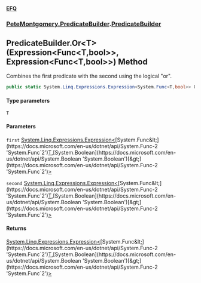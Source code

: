 #### [EFQ](index 'index')
### [PeteMontgomery.PredicateBuilder](PeteMontgomery_PredicateBuilder 'PeteMontgomery.PredicateBuilder').[PredicateBuilder](PredicateBuilder 'PeteMontgomery.PredicateBuilder.PredicateBuilder')
## PredicateBuilder.Or&lt;T&gt;(Expression&lt;Func&lt;T,bool&gt;&gt;, Expression&lt;Func&lt;T,bool&gt;&gt;) Method
Combines the first predicate with the second using the logical "or".  
```csharp
public static System.Linq.Expressions.Expression<System.Func<T,bool>> Or<T>(this System.Linq.Expressions.Expression<System.Func<T,bool>> first, System.Linq.Expressions.Expression<System.Func<T,bool>> second);
```
#### Type parameters
<a name='PeteMontgomery_PredicateBuilder_PredicateBuilder_Or_T_(System_Linq_Expressions_Expression_System_Func_T_bool___System_Linq_Expressions_Expression_System_Func_T_bool__)_T'></a>
`T`  
  
#### Parameters
<a name='PeteMontgomery_PredicateBuilder_PredicateBuilder_Or_T_(System_Linq_Expressions_Expression_System_Func_T_bool___System_Linq_Expressions_Expression_System_Func_T_bool__)_first'></a>
`first` [System.Linq.Expressions.Expression&lt;](https://docs.microsoft.com/en-us/dotnet/api/System.Linq.Expressions.Expression-1 'System.Linq.Expressions.Expression`1')[System.Func&lt;](https://docs.microsoft.com/en-us/dotnet/api/System.Func-2 'System.Func`2')[T](PredicateBuilder_Or_moTer6bjFygyMjnl_L8UZg#PeteMontgomery_PredicateBuilder_PredicateBuilder_Or_T_(System_Linq_Expressions_Expression_System_Func_T_bool___System_Linq_Expressions_Expression_System_Func_T_bool__)_T 'PeteMontgomery.PredicateBuilder.PredicateBuilder.Or&lt;T&gt;(System.Linq.Expressions.Expression&lt;System.Func&lt;T,bool&gt;&gt;, System.Linq.Expressions.Expression&lt;System.Func&lt;T,bool&gt;&gt;).T')[,](https://docs.microsoft.com/en-us/dotnet/api/System.Func-2 'System.Func`2')[System.Boolean](https://docs.microsoft.com/en-us/dotnet/api/System.Boolean 'System.Boolean')[&gt;](https://docs.microsoft.com/en-us/dotnet/api/System.Func-2 'System.Func`2')[&gt;](https://docs.microsoft.com/en-us/dotnet/api/System.Linq.Expressions.Expression-1 'System.Linq.Expressions.Expression`1')  
  
<a name='PeteMontgomery_PredicateBuilder_PredicateBuilder_Or_T_(System_Linq_Expressions_Expression_System_Func_T_bool___System_Linq_Expressions_Expression_System_Func_T_bool__)_second'></a>
`second` [System.Linq.Expressions.Expression&lt;](https://docs.microsoft.com/en-us/dotnet/api/System.Linq.Expressions.Expression-1 'System.Linq.Expressions.Expression`1')[System.Func&lt;](https://docs.microsoft.com/en-us/dotnet/api/System.Func-2 'System.Func`2')[T](PredicateBuilder_Or_moTer6bjFygyMjnl_L8UZg#PeteMontgomery_PredicateBuilder_PredicateBuilder_Or_T_(System_Linq_Expressions_Expression_System_Func_T_bool___System_Linq_Expressions_Expression_System_Func_T_bool__)_T 'PeteMontgomery.PredicateBuilder.PredicateBuilder.Or&lt;T&gt;(System.Linq.Expressions.Expression&lt;System.Func&lt;T,bool&gt;&gt;, System.Linq.Expressions.Expression&lt;System.Func&lt;T,bool&gt;&gt;).T')[,](https://docs.microsoft.com/en-us/dotnet/api/System.Func-2 'System.Func`2')[System.Boolean](https://docs.microsoft.com/en-us/dotnet/api/System.Boolean 'System.Boolean')[&gt;](https://docs.microsoft.com/en-us/dotnet/api/System.Func-2 'System.Func`2')[&gt;](https://docs.microsoft.com/en-us/dotnet/api/System.Linq.Expressions.Expression-1 'System.Linq.Expressions.Expression`1')  
  
#### Returns
[System.Linq.Expressions.Expression&lt;](https://docs.microsoft.com/en-us/dotnet/api/System.Linq.Expressions.Expression-1 'System.Linq.Expressions.Expression`1')[System.Func&lt;](https://docs.microsoft.com/en-us/dotnet/api/System.Func-2 'System.Func`2')[T](PredicateBuilder_Or_moTer6bjFygyMjnl_L8UZg#PeteMontgomery_PredicateBuilder_PredicateBuilder_Or_T_(System_Linq_Expressions_Expression_System_Func_T_bool___System_Linq_Expressions_Expression_System_Func_T_bool__)_T 'PeteMontgomery.PredicateBuilder.PredicateBuilder.Or&lt;T&gt;(System.Linq.Expressions.Expression&lt;System.Func&lt;T,bool&gt;&gt;, System.Linq.Expressions.Expression&lt;System.Func&lt;T,bool&gt;&gt;).T')[,](https://docs.microsoft.com/en-us/dotnet/api/System.Func-2 'System.Func`2')[System.Boolean](https://docs.microsoft.com/en-us/dotnet/api/System.Boolean 'System.Boolean')[&gt;](https://docs.microsoft.com/en-us/dotnet/api/System.Func-2 'System.Func`2')[&gt;](https://docs.microsoft.com/en-us/dotnet/api/System.Linq.Expressions.Expression-1 'System.Linq.Expressions.Expression`1')  
